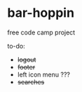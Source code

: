 # bar-hoppin
free code camp project

to-do:
* ~~logout~~
* ~~footer~~
* left icon menu ???
* ~~searches~~
  
